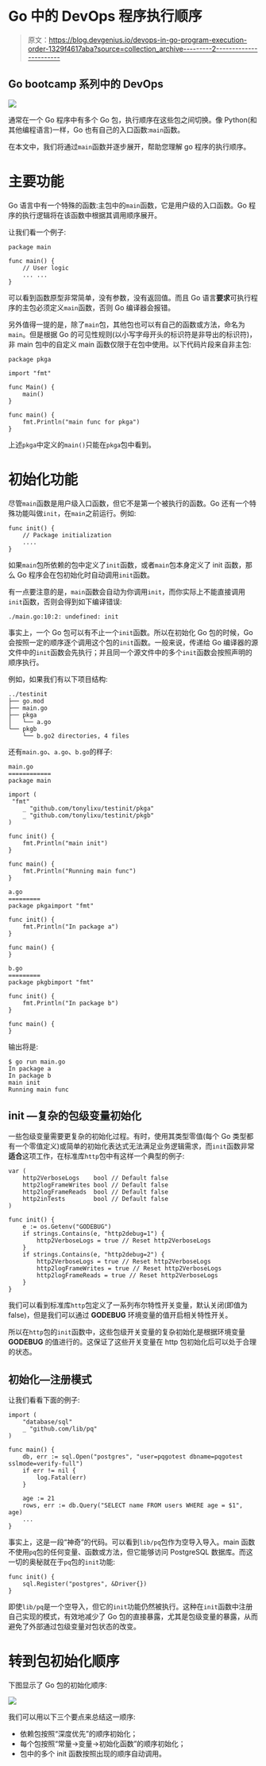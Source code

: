 # Go 中的 DevOps 程序执行顺序

> 原文：<https://blog.devgenius.io/devops-in-go-program-execution-order-1329f4617aba?source=collection_archive---------2----------------------->

## Go bootcamp 系列中的 DevOps

![](img/37c2fb1e8e06683b4afe067412a85817.png)

通常在一个 Go 程序中有多个 Go 包，执行顺序在这些包之间切换。像 Python(和其他编程语言)一样，Go 也有自己的入口函数:`main`函数。

在本文中，我们将通过`main`函数并逐步展开，帮助您理解 go 程序的执行顺序。

# 主要功能

Go 语言中有一个特殊的函数:主包中的`main`函数，它是用户级的入口函数。Go 程序的执行逻辑将在该函数中根据其调用顺序展开。

让我们看一个例子:

```
package main
​
func main() {
    // User logic
    ... ...
}
```

可以看到函数原型非常简单，没有参数，没有返回值。而且 Go 语言**要求**可执行程序的主包必须定义`main`函数，否则 Go 编译器会报错。

另外值得一提的是，除了`main`包，其他包也可以有自己的函数或方法，命名为`main`。但是根据 Go 的可见性规则(以小写字母开头的标识符是非导出的标识符)，非 main 包中的自定义 main 函数仅限于在包中使用。以下代码片段来自非主包:

```
package pkga

import "fmt"
​
func Main() {
    main()
}
​
func main() {
    fmt.Println("main func for pkga")
}
```

上述`pkga`中定义的`main()`只能在`pkga`包中看到。

# 初始化功能

尽管`main`函数是用户级入口函数，但它不是第一个被执行的函数。Go 还有一个特殊功能叫做`init`，在`main`之前运行。例如:

```
func init() {
    // Package initialization
    ....
}
```

如果`main`包所依赖的包中定义了`init`函数，或者`main`包本身定义了 init 函数，那么 Go 程序会在包初始化时自动调用`init`函数。

有一点要注意的是，`main`函数会自动为你调用`init`，而你实际上不能直接调用`init`函数，否则会得到如下编译错误:

```
./main.go:10:2: undefined: init
```

事实上，一个 Go 包可以有不止一个`init`函数。所以在初始化 Go 包的时候，Go 会按照一定的顺序逐个调用这个包的`init`函数。一般来说，传递给 Go 编译器的源文件中的`init`函数会先执行；并且同一个源文件中的多个`init`函数会按照声明的顺序执行。

例如，如果我们有以下项目结构:

```
../testinit
├── go.mod
├── main.go
├── pkga
│   └── a.go
└── pkgb
    └── b.go2 directories, 4 files
```

还有`main.go`、`a.go`、`b.go`的样子:

```
main.go
============
package main

import (
 "fmt"
    _ "github.com/tonylixu/testinit/pkga"
    _ "github.com/tonylixu/testinit/pkgb"
)

func init() {
    fmt.Println("main init")
}

func main() {
    fmt.Println("Running main func")
}

a.go
=========
package pkgaimport "fmt"

func init() {
    fmt.Println("In package a")
}

func main() {
}

b.go
=========
package pkgbimport "fmt"

func init() {
    fmt.Println("In package b")
}

func main() {
}
```

输出将是:

```
$ go run main.go
In package a
In package b
main init
Running main func
```

## init —复杂的包级变量初始化

一些包级变量需要更复杂的初始化过程。有时，使用其类型零值(每个 Go 类型都有一个零值定义)或简单的初始化表达式无法满足业务逻辑需求，而`init`函数非常**适合**这项工作，在标准库`http`包中有这样一个典型的例子:

```
var (
    http2VerboseLogs    bool // Default false
    http2logFrameWrites bool // Default false
    http2logFrameReads  bool // Default false
    http2inTests        bool // Default false
)

func init() {
    e := os.Getenv("GODEBUG")
    if strings.Contains(e, "http2debug=1") {
        http2VerboseLogs = true // Reset http2VerboseLogs
    }
    if strings.Contains(e, "http2debug=2") {
        http2VerboseLogs = true // Reset http2VerboseLogs
        http2logFrameWrites = true // Reset http2VerboseLogs
        http2logFrameReads = true // Reset http2VerboseLogs
    }
}
```

我们可以看到标准库`http`包定义了一系列布尔特性开关变量，默认关闭(即值为 false)，但是我们可以通过 **GODEBUG** 环境变量的值开启相关特性开关。

所以在`http`包的`init`函数中，这些包级开关变量的复杂初始化是根据环境变量 **GODEBUG** 的值进行的。这保证了这些开关变量在 http 包初始化后可以处于合理的状态。

## 初始化—注册模式

让我们看看下面的例子:

```
import (
    "database/sql"
    _ "github.com/lib/pq"
)

func main() {
    db, err := sql.Open("postgres", "user=pqgotest dbname=pqgotest sslmode=verify-full")
    if err != nil {
        log.Fatal(err)
    }

    age := 21
    rows, err := db.Query("SELECT name FROM users WHERE age = $1", age)
    ...
}
```

事实上，这是一段“神奇”的代码。可以看到`lib/pq`包作为空导入导入。main 函数不使用`pq`包的任何变量、函数或方法，但它能够访问 PostgreSQL 数据库。而这一切的奥秘就在于`pq`包的`init`功能:

```
func init() {
    sql.Register("postgres", &Driver{})
}
```

即使`lib/pq`是一个空导入，但它的`init`功能仍然被执行。这种在`init`函数中注册自己实现的模式，有效地减少了 Go 包的直接暴露，尤其是包级变量的暴露，从而避免了外部通过包级变量对包状态的改变。

# 转到包初始化顺序

下图显示了 Go 包的初始化顺序:

![](img/020bf7fd96a150530ba4b1a881d9056c.png)

我们可以用以下三个要点来总结这一顺序:

*   依赖包按照“深度优先”的顺序初始化；
*   每个包按照“常量->变量->初始化函数”的顺序初始化；
*   包中的多个 init 函数按照出现的顺序自动调用。